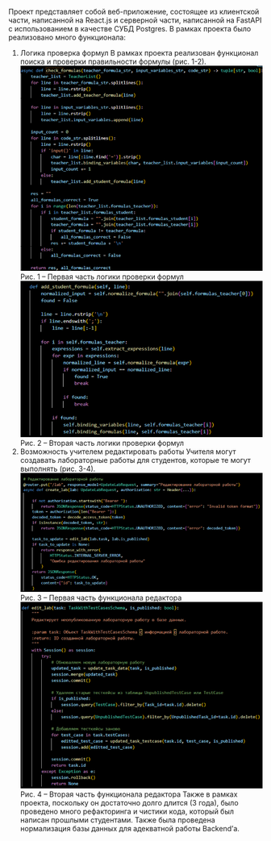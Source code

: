 Проект представляет собой веб-приложение, состоящее из клиентской части, написанной на React.js и серверной части, написанной на FastAPI с использованием в качестве СУБД Postgres. 
В рамках проекта было реализовано много функционала:
1.	Логика проверка формул
В рамках проекта реализован функционал поиска и проверки правильности формулы (рис. 1-2).
![image info](./pictures/1.png)
Рис. 1 – Первая часть логики проверки формул
![image info](./pictures/2.png)
Рис. 2 – Вторая часть логики проверки формул
2.	Возможность учителем редактировать работы
Учителя могут создавать лабораторные работы для студентов, которые те могут выполнять (рис. 3-4).
![image info](./pictures/3.png)
Рис. 3 – Первая часть функционала редактора
![image info](./pictures/4.png)
Рис. 4 – Вторая часть функционала редактора
Также в рамках проекта, поскольку он достаточно долго длится (3 года), было проведено много рефакторинга и чистики кода, который был написан прошлыми студентами.
Также была проведена нормализация базы данных для адекватной работы Backend’а.
